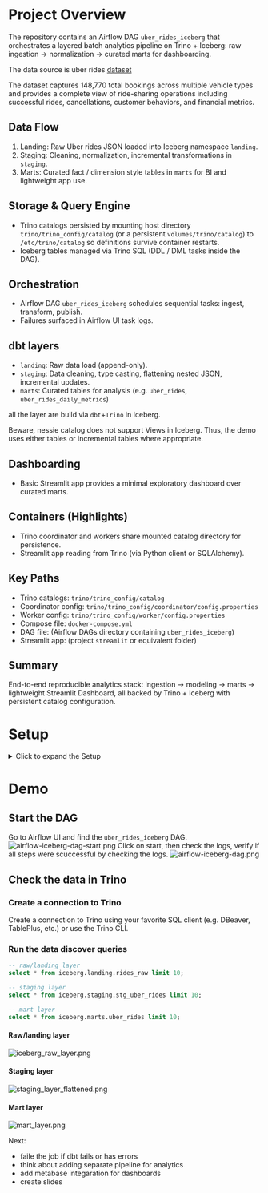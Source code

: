 # Project Overview

The repository contains an Airflow DAG `uber_rides_iceberg` that orchestrates a layered batch analytics pipeline on Trino + Iceberg: raw ingestion -> normalization -> curated marts for dashboarding.

The data source is uber rides [dataset](https://www.kaggle.com/datasets/yashdevladdha/uber-ride-analytics-dashboard?resource=download)

The dataset captures 148,770 total bookings across multiple vehicle types and provides a complete view of ride-sharing operations including successful rides, cancellations, customer behaviors, and financial metrics.


## Data Flow

1. Landing: Raw Uber rides JSON loaded into Iceberg namespace `landing`.
2. Staging: Cleaning, normalization, incremental transformations in `staging`.
3. Marts: Curated fact / dimension style tables in `marts` for BI and lightweight app use.

## Storage & Query Engine

- Trino catalogs persisted by mounting host directory `trino/trino_config/catalog` (or a persistent `volumes/trino/catalog`) to `/etc/trino/catalog` so definitions survive container restarts.
- Iceberg tables managed via Trino SQL (DDL / DML tasks inside the DAG).

## Orchestration

- Airflow DAG `uber_rides_iceberg` schedules sequential tasks: ingest, transform, publish.
- Failures surfaced in Airflow UI task logs.

## dbt layers
- `landing`: Raw data load (append-only).
- `staging`: Data cleaning, type casting, flattening nested JSON, incremental updates.
- `marts`: Curated tables for analysis (e.g. `uber_rides`, `uber_rides_daily_metrics`)

all the layer are build via `dbt`+`Trino` in Iceberg.

Beware, nessie catalog does not support Views in Iceberg. Thus, the demo uses either tables or incremental tables where appropriate.

## Dashboarding

- Basic Streamlit app provides a minimal exploratory dashboard over curated marts.

## Containers (Highlights)

- Trino coordinator and workers share mounted catalog directory for persistence.
- Streamlit app reading from Trino (via Python client or SQLAlchemy).

## Key Paths

- Trino catalogs: `trino/trino_config/catalog`
- Coordinator config: `trino/trino_config/coordinator/config.properties`
- Worker config: `trino/trino_config/worker/config.properties`
- Compose file: `docker-compose.yml`
- DAG file: (Airflow DAGs directory containing `uber_rides_iceberg`)
- Streamlit app: (project `streamlit` or equivalent folder)

## Summary

End-to-end reproducible analytics stack: ingestion -> modeling -> marts -> lightweight Streamlit Dashboard, all backed by Trino + Iceberg with persistent catalog configuration.


# Setup
<details>
  <summary>Click to expand the Setup </summary>

## Start up the stack
Start the containers:
```shell
make up
````

Create the schemas in Trino:
```shell
make init-trino
```

## Setup Airflow Connections
### 1. Trino connection:
Airflow UI: Admin -> Connections -> Edit trino_conn
Conn Type: Trino

Host: http://trino-coordinator

Port: 8080

Description: A connection to trino query engine

Login: airflow (any non-empty user)

Schema: landing (Trino schema / Iceberg namespace)

Extra (JSON, (adjust catalog name)):
```json 
{"catalog": "iceberg"} 
```
![trino_conn_extras.png](images/trino_conn_extras.png)
![img.png](images/trino_conn_main_settings.png)
### 2. S3 connection:
 Airflow UI: Admin -> Connections -> Edit s3_conn

 Conn Type: Amazon Web Services

 Description: A connection to S3 compatible storage
 Login: admin

 Password: password

 Extra (JSON):
 

```shell
{
  "endpoint_url": "http://minio:9000",
  "region_name": "us-east-1"
}
```
![s3_conn_main_settings.png](images/s3_conn_main_settings.png)
![img.png](images/s3_conn_extras.png)

### Verify if the source service is up and running
To check the output of api server:
1. either open a swagger in the browser http://localhost:8000/docs
2. or use curl
```shell
curl -X GET "http://localhost:8000/rides?start_date=2025-08-01&end_date=2025-08-02" -H "Accept: application/json"
```

</details>

# Demo
## Start the DAG
Go to Airflow UI and find the `uber_rides_iceberg` DAG.
![airflow-iceberg-dag-start.png](images/airflow-iceberg-dag-start.png)
Click on start, then check the logs, verify if all steps were scuccessful by checking the logs.
![airflow-iceberg-dag.png](images/airflow-iceberg-dag.png)

## Check the data in Trino
### Create a connection to Trino 
Create a connection to Trino using your favorite SQL client (e.g. DBeaver, TablePlus, etc.) or use the Trino CLI.

### Run the data discover queries
```sql
-- raw/landing layer
select * from iceberg.landing.rides_raw limit 10;

-- staging layer
select * from iceberg.staging.stg_uber_rides limit 10;

-- mart layer
select * from iceberg.marts.uber_rides limit 10;
```
#### Raw/landing layer
![iceberg_raw_layer.png](images/iceberg/iceberg_raw_layer.png)

#### Staging layer
![staging_layer_flattened.png](images/iceberg/staging_layer_flattened.png)

#### Mart layer
![mart_layer.png](images/iceberg/mart_layer.png)


Next:
- faile the job if dbt fails or has errors
- think about adding separate pipeline for analytics
- add metabase integaration for dashboards
- create slides
